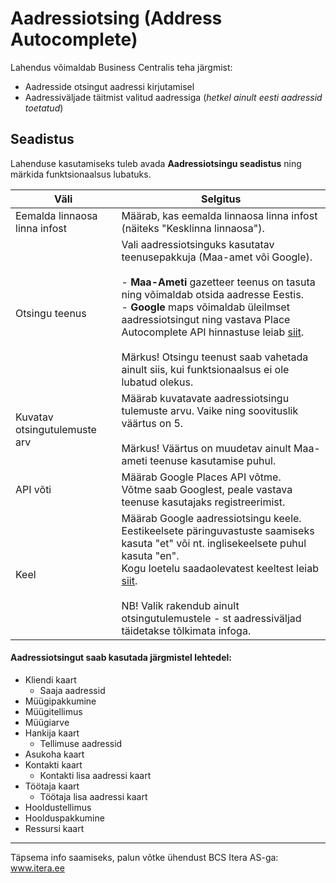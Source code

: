 # Aadressiotsing (Address Autocomplete)
Lahendus võimaldab Business Centralis teha järgmist: 
- Aadresside otsingut aadressi kirjutamisel 
- Aadressiväljade täitmist valitud aadressiga (_hetkel ainult eesti aadressid toetatud_)


## Seadistus
Lahenduse kasutamiseks tuleb avada **Aadressiotsingu seadistus** ning märkida funktsionaalsus lubatuks.
  
  
|Väli|Selgitus|
|---|---| 
| Eemalda linnaosa linna infost | Määrab, kas eemalda linnaosa linna infost (näiteks "Kesklinna linnaosa"). |
| Otsingu teenus | Vali aadressiotsinguks kasutatav teenusepakkuja (Maa-amet või Google).<br><br>- **Maa-Ameti** gazetteer teenus on tasuta ning võimaldab otsida aadresse Eestis.<br>- **Google** maps võimaldab üleilmset aadressiotsingut ning vastava Place Autocomplete API hinnastuse leiab <a href="https://mapsplatform.google.com/pricing/" target="_blank">siit</a>.<br><br>Märkus! Otsingu teenust saab vahetada ainult siis, kui funktsionaalsus ei ole lubatud olekus. |
| Kuvatav otsingutulemuste arv | Määrab kuvatavate aadressiotsingu tulemuste arvu. Vaike ning soovituslik väärtus on 5. <br><br>Märkus! Väärtus on muudetav ainult Maa-ameti teenuse kasutamise puhul. |
| API võti | Määrab Google Places API võtme.<br>Võtme saab Googlest, peale vastava teenuse kasutajaks registreerimist. |
| Keel | Määrab Google aadressiotsingu keele.<br>Eestikeelsete päringuvastuste saamiseks kasuta "et" või nt. inglisekeelsete puhul kasuta "en".<br>Kogu loetelu saadaolevatest keeltest leiab <a href="https://developers.google.com/maps/faq#languagesupport" target="_blank"> siit</a>.<br><br>NB! Valik rakendub ainult otsingutulemustele - st aadressiväljad täidetakse tõlkimata infoga.|
  
  
#### Aadressiotsingut saab kasutada järgmistel lehtedel:
- Kliendi kaart
  - Saaja aadressid
- Müügipakkumine
- Müügitellimus
- Müügiarve
- Hankija kaart
  - Tellimuse aadressid
- Asukoha kaart
- Kontakti kaart
  - Kontakti lisa aadressi kaart
- Töötaja kaart
  - Töötaja lisa aadressi kaart 
- Hooldustellimus
- Hoolduspakkumine
- Ressursi kaart
  
  
---

Täpsema info saamiseks, palun võtke ühendust BCS Itera AS-ga:
<a href="https://www.itera.ee/" target="_blank">www.itera.ee</a>
